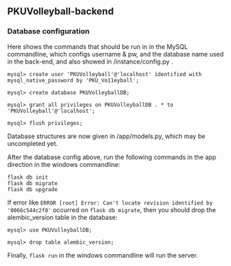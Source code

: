 ## PKUVolleyball-backend

### Database configuration

Here shows the commands that should be run in in the MySQL commandline, which configs username & pw, and the database name used in the back-end, and also showed in /instance/config.py .

```
mysql> create user 'PKUVolleyball'@'localhost' identified with mysql_native_password by 'PKU_Vo11eyball';

mysql> create database PKUVolleyballDB;

mysql> grant all privileges on PKUVolleyballDB . * to 'PKUVolleyball'@'localhost';

mysql> flush privileges;

```

Database structures are now given in /app/models.py, which may be uncompleted yet.

After the database config above, run the following commands in the app direction in the windows commandline:

```
flask db init
flask db migrate
flask db upgrade

```

If error like `ERROR [root] Error: Can't locate revision identified by '0066c544c2f8'` occurred on `flask db migrate`, then you should drop the alembic_version table in the database:

```
mysql> use PKUVolleyballDB;

mysql> drop table alembic_version;

```

Finally, `flask run` in the windows commandline will run the server.